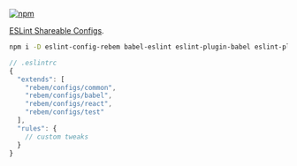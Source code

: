 [![npm](https://img.shields.io/npm/v/eslint-config-rebem.svg?style=flat-square)](https://www.npmjs.com/package/eslint-config-rebem)

[ESLint Shareable Configs](http://eslint.org/docs/developer-guide/shareable-configs).

```sh
npm i -D eslint-config-rebem babel-eslint eslint-plugin-babel eslint-plugin-react
```

```js
// .eslintrc
{
  "extends": [
    "rebem/configs/common",
    "rebem/configs/babel",
    "rebem/configs/react",
    "rebem/configs/test"
  ],
  "rules": {
    // custom tweaks
  }
}
```
